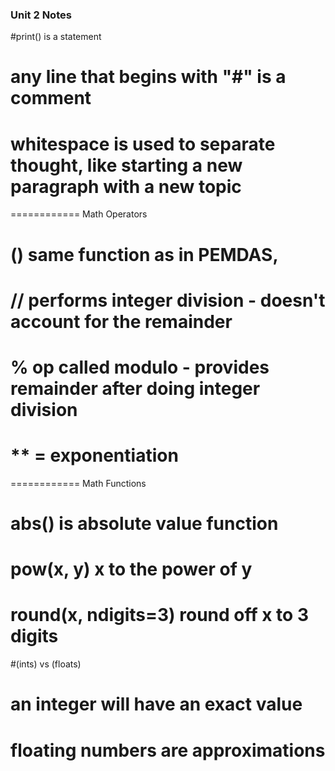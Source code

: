 ### Unit 2 Notes ###

#print() is a statement
# any line that begins with "#" is a comment 
# whitespace is used to separate thought, like starting a new paragraph with a new topic

============
Math Operators

# () same function as in PEMDAS, 
# // performs integer division - doesn't account for the remainder 
# % op called modulo - provides remainder after doing integer division
# ** = exponentiation

============
Math Functions

# abs() is absolute value function
# pow(x, y) x to the power of y
# round(x, ndigits=3) round off x to 3 digits 

#(ints) vs (floats)

#	an integer will have an exact value 
#	floating numbers are approximations 
